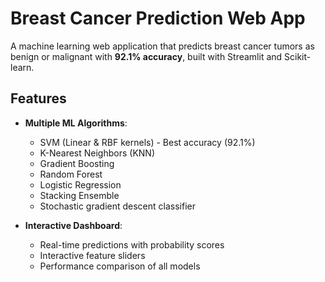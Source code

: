 # Breast Cancer Prediction Web App

A machine learning web application that predicts breast cancer tumors as benign or malignant with **92.1% accuracy**, built with Streamlit and Scikit-learn.

## Features

- **Multiple ML Algorithms**:
  - SVM (Linear & RBF kernels) - Best accuracy (92.1%)
  - K-Nearest Neighbors (KNN)
  - Gradient Boosting
  - Random Forest
  - Logistic Regression
  - Stacking Ensemble
  - Stochastic gradient descent classifier

- **Interactive Dashboard**:
  - Real-time predictions with probability scores
  - Interactive feature sliders
  - Performance comparison of all models
